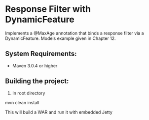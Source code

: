 Response Filter with DynamicFeature
========================
Implements a @MaxAge annotation that binds a response filter via a DynamicFeature.  Models example given in Chapter 12.

System Requirements:
-------------------------
- Maven 3.0.4 or higher

Building the project:
-------------------------
1. In root directory

mvn clean install

This will build a WAR and run it with embedded Jetty